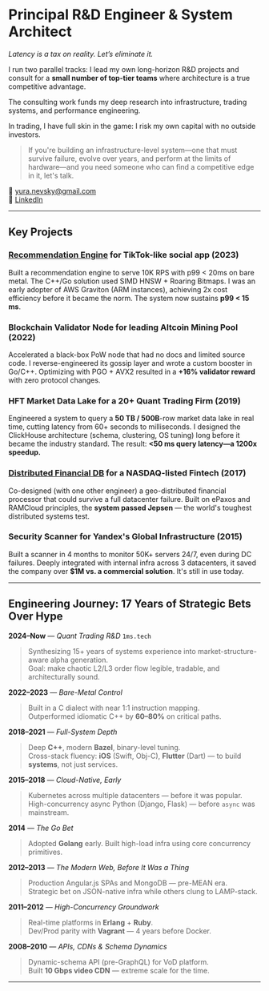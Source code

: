 # Principal R&D Engineer & System Architect 
*Latency is a tax on reality. Let’s eliminate it.*

I run two parallel tracks:
I lead my own long-horizon R&D projects and consult for a **small number of top-tier teams** where architecture is a true competitive advantage.

The consulting work funds my deep research into infrastructure, trading systems, and performance engineering.

In trading, I have full skin in the game: I risk my own capital with no outside investors.

> If you're building an infrastructure-level system—one that must survive failure, evolve over years, and perform at the limits of hardware—and you need someone who can find a competitive edge in it, let's talk.

📧 yura.nevsky@gmail.com  
🔗 [LinkedIn](https://linkedin.com/in/korzhenevski)

---

## Key Projects

### **[Recommendation Engine](https://github.com/korzhenevski/korzhenevski/blob/master/RecEngine.md) for TikTok-like social app (2023)**
Built a recommendation engine to serve 10K RPS with p99 < 20ms on bare metal. The C++/Go solution used SIMD HNSW + Roaring Bitmaps. I was an early adopter of AWS Graviton (ARM instances), achieving 2x cost efficiency before it became the norm. The system now sustains **p99 < 15 ms**.


### **Blockchain Validator Node for leading Altcoin Mining Pool (2022)**
Accelerated a black-box PoW node that had no docs and limited source code. I reverse-engineered its gossip layer and wrote a custom booster in Go/C++. Optimizing with PGO + AVX2 resulted in a **+16% validator reward** with zero protocol changes.


### **HFT Market Data Lake for a 20+ Quant Trading Firm (2019)**
Engineered a system to query a **50 TB / 500B**-row market data lake in real time, cutting latency from 60+ seconds to milliseconds. I designed the ClickHouse architecture (schema, clustering, OS tuning) long before it became the industry standard. The result: **<50 ms query latency—a 1200x speedup.**


### **[Distributed Financial DB](https://github.com/korzhenevski/korzhenevski/blob/master/AsgardDB.md) for a NASDAQ-listed Fintech (2017)**
Co-designed (with one other engineer) a geo-distributed financial processor that could survive a full datacenter failure. Built on ePaxos and RAMCloud principles, the **system passed Jepsen** — the world's toughest distributed systems test.


### **Security Scanner for Yandex's Global Infrastructure (2015)**
Built a scanner in 4 months to monitor 50K+ servers 24/7, even during DC failures. Deeply integrated with internal infra across 3 datacenters, it saved the company over **$1M vs. a commercial solution**. It's still in use today.

---

## Engineering Journey: 17 Years of Strategic Bets Over Hype

**2024–Now** — *Quant Trading R&D* `1ms.tech`  
> Synthesizing 15+ years of systems experience into market-structure-aware alpha generation.  
> Goal: make chaotic L2/L3 order flow legible, tradable, and architecturally sound.

**2022–2023** — *Bare-Metal Control*  
> Built in a C dialect with near 1:1 instruction mapping.  
> Outperformed idiomatic C++ by **60–80%** on critical paths.

**2018–2021** — *Full-System Depth*  
> Deep **C++**, modern **Bazel**, binary-level tuning.  
> Cross-stack fluency: **iOS** (Swift, Obj-C), **Flutter** (Dart) — to build **systems**, not just services.

**2015–2018** — *Cloud-Native, Early*  
> Kubernetes across multiple datacenters — before it was popular.  
> High-concurrency async Python (Django, Flask) — before `async` was mainstream.

**2014** — *The Go Bet*  
> Adopted **Golang** early. Built high-load infra using core concurrency primitives.

**2012–2013** — *The Modern Web, Before It Was a Thing*  
> Production Angular.js SPAs and MongoDB — pre-MEAN era.  
> Strategic bet on JSON-native infra while others clung to LAMP-stack.

**2011–2012** — *High-Concurrency Groundwork*  
> Real-time platforms in **Erlang** + **Ruby**.  
> Dev/Prod parity with **Vagrant** — 4 years before Docker.

**2008–2010** — *APIs, CDNs & Schema Dynamics*  
> Dynamic-schema API (pre-GraphQL) for VoD platform.  
> Built **10 Gbps video CDN** — extreme scale for the time.

---

